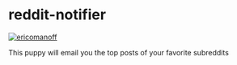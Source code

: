 # reddit-notifier

[![ericomanoff](https://circleci.com/gh/ericomanoff/reddit-notifier.svg?style=svg)](https://app.circleci.com/pipelines/github/ericomanoff/reddit-notifier)


This puppy will email you the top posts of your favorite subreddits
